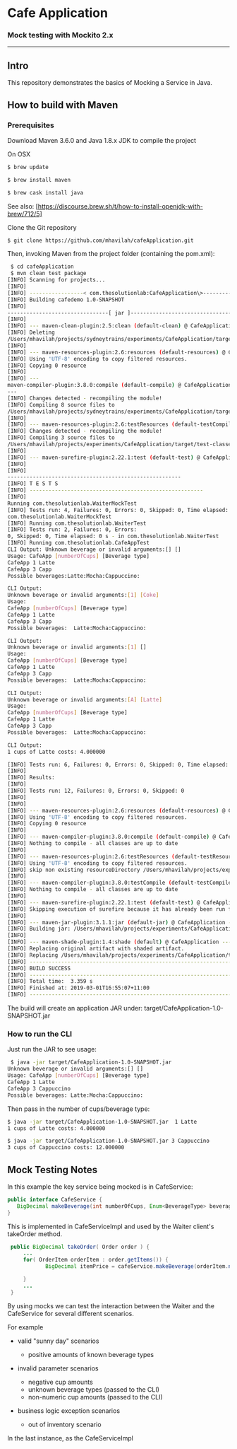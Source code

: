 # Cafe Application
### Mock testing with Mockito 2.x

----

## Intro
 
This repository demonstrates the basics of Mocking a Service in Java.




## How to build with Maven

### Prerequisites

Download Maven 3.6.0 and Java 1.8.x JDK to compile the project

On OSX
```bash
$ brew update

$ brew install maven

$ brew cask install java
```
See also:
[https://discourse.brew.sh/t/how-to-install-openjdk-with-brew/712/5]

Clone the Git repository

```bash
$ git clone https://github.com/mhavilah/cafeApplication.git
```


Then, invoking Maven from the project folder (containing the pom.xml):

```bash
 $ cd cafeApplication
 $ mvn clean test package 
[INFO] Scanning for projects... 
[INFO]
[INFO] -----------------< com.thesolutionlab:CafeApplication\>----------------- 
[INFO] Building cafedemo 1.0-SNAPSHOT 
[INFO]
--------------------------------[ jar ]---------------------------------
[INFO] 
[INFO] --- maven-clean-plugin:2.5:clean (default-clean) @ CafeApplication --- 
[INFO] Deleting
/Users/mhavilah/projects/sydneytrains/experiments/CafeApplication/target
[INFO] 
[INFO] --- maven-resources-plugin:2.6:resources (default-resources) @ CafeApplication --- 
[INFO] Using 'UTF-8' encoding to copy filtered resources. 
[INFO] Copying 0 resource 
[INFO] 
[INFO] ---
maven-compiler-plugin:3.8.0:compile (default-compile) @ CafeApplication
--- 
[INFO] Changes detected - recompiling the module! 
[INFO] Compiling 8 source files to
/Users/mhavilah/projects/sydneytrains/experiments/CafeApplication/target/classes
[INFO] 
[INFO] --- maven-resources-plugin:2.6:testResources (default-testCompile) @ CafeApplication --- 
[INFO] Changes detected - recompiling the module! 
[INFO] Compiling 3 source files to
/Users/mhavilah/projects/experiments/CafeApplication/target/test-classes
[INFO] 
[INFO] --- maven-surefire-plugin:2.22.1:test (default-test) @ CafeApplication --- 
[INFO] 
[INFO]
------------------------------------------------------- 
[INFO] T E S T S
[INFO] ------------------------------------------------------- 
[INFO]
Running com.thesolutionlab.WaiterMockTest 
[INFO] Tests run: 4, Failures: 0, Errors: 0, Skipped: 0, Time elapsed: 0.332 s - in
com.thesolutionlab.WaiterMockTest 
[INFO] Running com.thesolutionlab.WaiterTest 
[INFO] Tests run: 2, Failures: 0, Errors:
0, Skipped: 0, Time elapsed: 0 s - in com.thesolutionlab.WaiterTest
[INFO] Running com.thesolutionlab.CafeAppTest 
CLI Output: Unknown beverage or invalid arguments:[] [] 
Usage: CafeApp [numberOfCups] [Beverage type] 
CafeApp 1 Latte 
CafeApp 3 Capp 
Possible beverages:Latte:Mocha:Cappuccino:

CLI Output:
Unknown beverage or invalid arguments:[1] [Coke]
Usage:
CafeApp [numberOfCups] [Beverage type]
CafeApp 1 Latte
CafeApp 3 Capp
Possible beverages:  Latte:Mocha:Cappuccino:

CLI Output:
Unknown beverage or invalid arguments:[1] []
Usage:
CafeApp [numberOfCups] [Beverage type]
CafeApp 1 Latte
CafeApp 3 Capp
Possible beverages:  Latte:Mocha:Cappuccino:

CLI Output:
Unknown beverage or invalid arguments:[A] [Latte]
Usage:
CafeApp [numberOfCups] [Beverage type]
CafeApp 1 Latte
CafeApp 3 Capp
Possible beverages:  Latte:Mocha:Cappuccino:

CLI Output:
1 cups of Latte costs: 4.000000

[INFO] Tests run: 6, Failures: 0, Errors: 0, Skipped: 0, Time elapsed: 0.003 s - in com.thesolutionlab.CafeAppTest
[INFO] 
[INFO] Results:
[INFO] 
[INFO] Tests run: 12, Failures: 0, Errors: 0, Skipped: 0
[INFO] 
[INFO] 
[INFO] --- maven-resources-plugin:2.6:resources (default-resources) @ CafeApplication ---
[INFO] Using 'UTF-8' encoding to copy filtered resources.
[INFO] Copying 0 resource
[INFO] 
[INFO] --- maven-compiler-plugin:3.8.0:compile (default-compile) @ CafeApplication ---
[INFO] Nothing to compile - all classes are up to date
[INFO] 
[INFO] --- maven-resources-plugin:2.6:testResources (default-testResources) @ CafeApplication ---
[INFO] Using 'UTF-8' encoding to copy filtered resources.
[INFO] skip non existing resourceDirectory /Users/mhavilah/projects/experiments/CafeApplication/src/test/resources
[INFO] 
[INFO] --- maven-compiler-plugin:3.8.0:testCompile (default-testCompile) @ CafeApplication ---
[INFO] Nothing to compile - all classes are up to date
[INFO] 
[INFO] --- maven-surefire-plugin:2.22.1:test (default-test) @ CafeApplication ---
[INFO] Skipping execution of surefire because it has already been run for this configuration
[INFO] 
[INFO] --- maven-jar-plugin:3.1.1:jar (default-jar) @ CafeApplication ---
[INFO] Building jar: /Users/mhavilah/projects/experiments/CafeApplication/target/CafeApplication-1.0-SNAPSHOT.jar
[INFO] 
[INFO] --- maven-shade-plugin:1.4:shade (default) @ CafeApplication ---
[INFO] Replacing original artifact with shaded artifact.
[INFO] Replacing /Users/mhavilah/projects/experiments/CafeApplication/target/CafeApplication-1.0-SNAPSHOT.jar with /Users/mhavilah/projects/experiments/CafeApplication/target/CafeApplication-1.0-SNAPSHOT-shaded.jar
[INFO] ------------------------------------------------------------------------
[INFO] BUILD SUCCESS
[INFO] ------------------------------------------------------------------------
[INFO] Total time:  3.359 s
[INFO] Finished at: 2019-03-01T16:55:07+11:00
[INFO] ------------------------------------------------------------------------
```

The build will create an application JAR under:
target/CafeApplication-1.0-SNAPSHOT.jar

### How to run the CLI

Just run the JAR to see usage:

```bash
 $ java -jar target/CafeApplication-1.0-SNAPSHOT.jar 
Unknown beverage or invalid arguments:[] [] 
Usage: CafeApp [numberOfCups] [Beverage type]
CafeApp 1 Latte 
CafeApp 3 Cappuccino 
Possible beverages: Latte:Mocha:Cappuccino:
```

Then pass in the number of cups/beverage type:

```bash
$ java -jar target/CafeApplication-1.0-SNAPSHOT.jar  1 Latte 
1 cups of Latte costs: 4.000000
```

```bash
$ java -jar target/CafeApplication-1.0-SNAPSHOT.jar 3 Cappuccino 
3 cups of Cappuccino costs: 12.000000
```

## Mock Testing Notes

In this example the key service being mocked is in CafeService:

```java
public interface CafeService {
   BigDecimal makeBeverage(int numberOfCups, Enum<BeverageType> beverageType);
}
```

This is implemented in CafeServiceImpl and used by the Waiter client's
takeOrder method.

```java
 public BigDecimal takeOrder( Order order ) { 
     ...
     for( OrderItem orderItem : order.getItems()) {
            BigDecimal itemPrice = cafeService.makeBeverage(orderItem.numberOfCups, orderItem.beverageType);

     }
     ...
 }
```

By using mocks we can test the interaction between the Waiter and the
CafeService for several different scenarios.

For example
- valid "sunny day" scenarios
  - positive amounts of known beverage types
  
- invalid parameter scenarios
  - negative cup amounts
  - unknown beverage types (passed to the CLI)
  - non-numeric cup amounts (passed to the CLI)
  
- business logic exception scenarios
  - out of inventory scenario
  
In the last instance, as the CafeServiceImpl 
